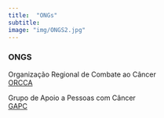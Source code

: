 ```yaml
---
title:  "ONGs"
subtitle:
image: "img/ONGS2.jpg"
---
```

### ONGS 

<div style = "text-align: justify;">

Organização Regional de Combate ao Câncer <br>
<a target = "_blank" href="http://www.orcca.org.br/">ORCCA</a>


Grupo de Apoio a Pessoas com Câncer<br>
<a target = "_blank" href="https://www.gapc.org.br/">GAPC</a>

</div>